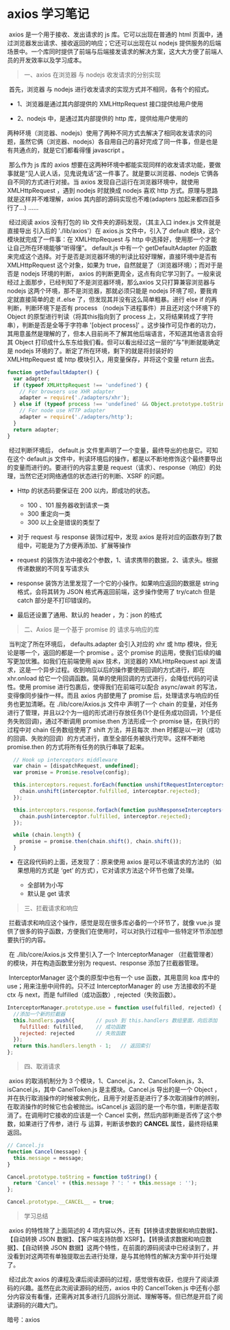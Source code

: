 # axios 学习笔记         

​		axios 是一个用于接收、发出请求的 js 库。它可以出现在普通的 html 页面中，通过浏览器发出请求、接收返回的响应；它还可以出现在以 nodejs 提供服务的后端场景中。一个库同时提供了前端与后端接发请求的解决方案，这大大方便了前端人员的开发效率以及学习成本。

> 一、axios 在浏览器 与 nodejs 收发请求的分别实现                  

​	首先，浏览器 与 nodejs 进行收发请求的实现方式并不相同，各有个的招式。

- 1、浏览器是通过其内部提供的 XMLHttpRequest 接口提供给用户使用

- 2、nodejs 中，是通过其内部提供的 http 库，提供给用户使用的



​		两种环境（浏览器、nodejs）使用了两种不同方式去解决了相同收发请求的问题，虽然它俩（浏览器、nodejs）各自用自己的喜好完成了同一件事，但是也是有共通点的，就是它们都看得懂 javascript 。

​		那么作为 js 库的 axios 想要在这两种环境中都能实现同样的收发请求功能，要做事就是“见人说人话，见鬼说鬼话”这一件事了。就是要以浏览器、nodejs 它俩各自不同的方式进行对接。当 axios 发现自己运行在浏览器环境中，就使用 XMLHttpRequest ，遇到 nodejs 时就换成 nodejs 喜欢 http 方式。原理与思路就是这样并不难理解，axios 其内部的源码实现也不难(adapters 加起来都四百多行了...) ......

​		经过阅读 axios 没有打包的 lib 文件夹的源码发现，（其主入口 index.js 文件就是直接导出 引入后的 './lib/axios'）在 axios.js 文件中，引入了 default 模块，这个模块就完成了一件事：在 XMLHttpRequest 与 http 中选择好，使用那一个才能让自己所在环境能够“听得懂”。 default.js 中有一个 getDefaultAdapter 的函数来完成这个选择。对于是否是浏览器环境的判读比较好理解，直接环境中是否有 XMLHttpRequest 这个对象，如果为 true，自然就是了（浏览器环境）；而对于是否是 nodejs 环境的判断， axios 的判断更周全，这点有向它学习到了。一般来说经过上面那步，已经判知了不是浏览器环境，那么axios 又只打算兼容浏览器与 nodejs 这两个环境，那不是浏览器，那就必须只能是 nodejs 环境了呗，要我肯定就直接简单的走 if..else 了，但发现其并没有这么简单粗暴。进行 else if 的再判断，判断环境下是否有 process （nodejs下进程事件）并且还对这个环境下的 Object 的原型进行判读（将其this指向到了 process 上，又将结果转成了字符串），判断是否是全等于字符串 '[object process]' 。这步操作可见作者的功力，其用意虽然是理解的了，但本人目前尚不了解其他后端语言，不知道其他语言会将其 Object 打印成什么东东给我们看。但可以看出经过这一层的“与”判断就能确定是 nodejs 环境的了。断定了所在环境，剩下的就是将封装好的 XMLHttpRequest 或 http 模块引入，用变量保存，并将这个变量 return 出去。

```js
function getDefaultAdapter() {
  var adapter;
  if (typeof XMLHttpRequest !== 'undefined') {
    // For browsers use XHR adapter
    adapter = require('./adapters/xhr');
  } else if (typeof process !== 'undefined' && Object.prototype.toString.call(process) === '[object process]') {
    // For node use HTTP adapter
    adapter = require('./adapters/http');
  }
  return adapter;
}
```

​		经过判断环境后， default.js 文件里声明了一个变量，最终导出的也是它。可知在这个 default.js 文件中，判读环境后的操作，都是以不断地修饰这个最终要导出的变量而进行的。要进行的内容主要是 request（请求）、response（响应）的处理，当然它还对网络通信的状态进行的判断、XSRF 的问题。

- Http 的状态码要保证在 200 以内，即成功的状态。
  - 100 、101 服务器收到请求一类
  - 300 重定向一类
  - 300 以上全是错误的类型了

- 对于 request 与 response 装饰过程中，发现 axios 是将对应的函数存到了数组中，可能是为了方便再添加、扩展等操作
- request 的装饰方法中接收2个参数，1、请求携带的数据，2、请求头。根据传递数据的不同复写请求头
- response 装饰方法里发现了一个它的小操作。如果响应返回的数据是 string 格式，会将其转为 JSON 格式再返回前端，这步操作使用了  try/catch  但是 catch 部分是不打印错误的。
- 最后还设置了通用、默认的 header ，为：json 的格式



>二、Axios 是一个基于 promise 的 请求与响应的库

​		当判定了所在环境后， defaults.adapter 会引入对应的 xhr 或 http 模块，但无论是哪一个，返回的都是一个 promise 。这个 promise 的运用，使我们后续的编写更加优雅。如我们在前端使用 ajax 技术，浏览器的 XMLHttpRequest api 发请求，这是一个异步过程。收到响应以后的操作要使用回调的方式进行，即在 xhr.onload 给它一个回调函数。简单的使用回调的方式进行，会降低代码的可读性。使用 promise 进行包裹后，使得我们在前端可以配合 async/await 的写法，变得像同步操作一样。而且 axios 内部使用了 promise 后，处理请求与响应的任务也更加清晰。在 ./lib/core/Axios.js 文件中 声明了一个 chain 的变量，对任务进行了管理，并且以2个为一组的形式进行存放任务(1个是任务成功回调，1个是任务失败回调)，通过不断调用 promise.then 方法形成一个 promise 链，在执行的过程中对 chain 任务数组使用了 shift 方法，并且每次 .then 时都是以一对（成功的回调、失败的回调）的方式进行，直至全部任务被执行完毕。这样不断地 promise.then 的方式将所有任务的执行串联了起来。

```js
  // Hook up interceptors middleware
  var chain = [dispatchRequest, undefined];
  var promise = Promise.resolve(config);

  this.interceptors.request.forEach(function unshiftRequestInterceptors(interceptor) {
    chain.unshift(interceptor.fulfilled, interceptor.rejected);
  });

  this.interceptors.response.forEach(function pushResponseInterceptors(interceptor) {
    chain.push(interceptor.fulfilled, interceptor.rejected);
  });

  while (chain.length) {
    promise = promise.then(chain.shift(), chain.shift());
  }
```



- 在这段代码的上面，还发现了：原来使用 axios 是可以不填请求的方法的（如果想用的方式是 ‘get’ 的方式），它对请求方法这个环节也做了处理。

  - 全部转为小写
  - 默认是 get 请求

  

> 三、拦截请求和响应

​		拦截请求和响应这个操作，感觉是现在很多库必备的一个环节了，就像 vue.js 提供了很多的钩子函数，方便我们在使用时，可以对执行过程中一些特定环节添加想要执行的内容。

​		在 ./lib/core/Axios.js 文件里引入了一个 InterceptorManager （拦截管理者）的模块，并在构造函数里分别为 request、response 添加了拦截器管理。

​		InterceptorManager 这个类的原型中也有一个 use 函数，其用意同 koa 库中的 use；用来注册中间件的。只不过 InterceptorManager 的 use 方法接收的不是 ctx 与 next，而是 fulfilled（成功函数）, rejected（失败函数）。

```js
InterceptorManager.prototype.use = function use(fulfilled, rejected) {      
  //添加一个新的拦截器  
  this.handlers.push({       // push 到 this.handlers 数组里面，向后添加
    fulfilled: fulfilled,    // 成功函数
    rejected: rejected       // 失败函数
  });
  return this.handlers.length - 1;   // 返回索引
};
```



> 四、取消请求

​		axios 的取消机制分为 3 个模块，1、Cancel.js，2、CancelToken.js，3、isCancel.js，其中 CanelToken.js 是主模块。Cancel.js 导出的是一个 Object ，并在执行取消操作的时候被实例化，且用于对是否是进行了多次取消操作的辨别，在取消操作的时候它也会被抛出。isCancel.js 返回的是一个布尔值，判断是否取消了。在调用时它接收的应该是一个 Cancel 实例，然后内部判断是否传了这个参数，如果进行了传参，进行 与 运算，判断该参数的 __CANCEL__ 属性，最终将结果返回。

```js
// Cancel.js
function Cancel(message) {
  this.message = message;
}

Cancel.prototype.toString = function toString() {
  return 'Cancel' + (this.message ? ': ' + this.message : '');
};

Cancel.prototype.__CANCEL__ = true;
```



> 学习总结

​		axios 的特性除了上面简述的 4 项内容以外，还有【转换请求数据和响应数据】、【自动转换 JSON 数据】、【客户端支持防御 XSRF】。【转换请求数据和响应数据】、【自动转换 JSON 数据】这两个特性，在前面的源码阅读中已经读到了，并没看到对这两项有单独提取出去进行处理，是与其他特性的解决方案中并行处理了。

​		经过此次 axios 的课程及课后阅读源码的过程，感觉很有收获，也提升了阅读源码的兴趣。虽然在此次阅读源码的经历，axios 中的 CancelToken.js 中还有小部分内容没有看懂，还需再对其多进行几回拆分测试、理解等等。但已然是开启了阅读源码的兴趣大门。



暗号：axios






























